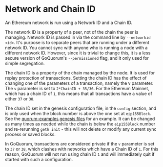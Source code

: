 # Network and Chain ID

An Ethereum network is run using a Network ID and a Chain ID.

The network ID is a property of a peer, not of the chain the peer is managing. Network ID is passed in
via the command line by `--networkid <id>`. It's purpose is to separate peers that are running under a
different network ID. You cannot sync with anyone who is running a node with a different network ID. 
However, since it is trivial to change this, it is a less secure version of GoQuorum's `--permissioned` flag,
and it only used for simple segregation.

The chain ID is a property of the chain managed by the node. It is used for replay protection of transactions.
Setting the chain ID has the effect of changing one of the parameters of a transaction, namely the `V` parameter.
The `v` parameter is set to `2*ChainID + 35/36`. For the Ethereum Mainnet, which has a chain ID of `1`, 
this means that all transactions have a value of either `37` or `38`.

The chain ID set in the genesis configuration file, in the `config` section, and is only used when the
block number is above the one set at `eip155Block`. See the [quorum-examples genesis files](../Reference/genesis.md)
for an example. It can be changed as many times as needed while the chain is below the `eip155Block` number
and re-rerunning `geth init` - this will not delete or modify any current sync process or saved blocks. 

In GoQuorum, transactions are considered private if the `v` parameter is set to `37` or `38`, which clashes
with networks which have a Chain ID of `1`. For this reason, GoQuorum will not run using chain ID `1` and will
immediately quit if started with such a configuration.
